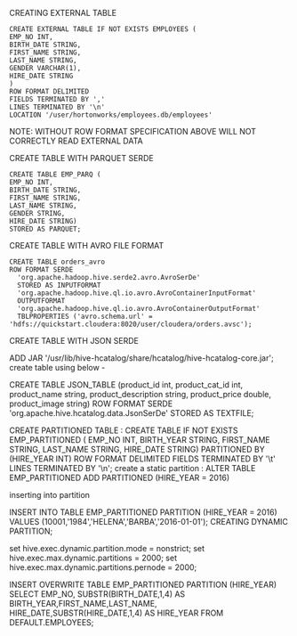 CREATING EXTERNAL TABLE

	CREATE EXTERNAL TABLE IF NOT EXISTS EMPLOYEES (
	EMP_NO INT,
	BIRTH_DATE STRING,
	FIRST_NAME STRING,
	LAST_NAME STRING,
	GENDER VARCHAR(1),
	HIRE_DATE STRING
	)
	ROW FORMAT DELIMITED
	FIELDS TERMINATED BY ',' 
	LINES TERMINATED BY '\n'
	LOCATION '/user/hortonworks/employees.db/employees'

NOTE: WITHOUT ROW FORMAT SPECIFICATION ABOVE WILL NOT CORRECTLY READ EXTERNAL DATA

CREATE TABLE WITH PARQUET SERDE
	
	CREATE TABLE EMP_PARQ (
	EMP_NO INT,
	BIRTH_DATE STRING,
	FIRST_NAME STRING,
	LAST_NAME STRING,
	GENDER STRING,
	HIRE_DATE STRING)
	STORED AS PARQUET; 

CREATE TABLE WITH AVRO FILE FORMAT

	CREATE TABLE orders_avro 
	ROW FORMAT SERDE
	  'org.apache.hadoop.hive.serde2.avro.AvroSerDe'
	  STORED AS INPUTFORMAT
	  'org.apache.hadoop.hive.ql.io.avro.AvroContainerInputFormat'
	  OUTPUTFORMAT
	  'org.apache.hadoop.hive.ql.io.avro.AvroContainerOutputFormat'
	  TBLPROPERTIES ('avro.schema.url' = 'hdfs://quickstart.cloudera:8020/user/cloudera/orders.avsc');
	  
CREATE TABLE WITH JSON SERDE

ADD JAR '/usr/lib/hive-hcatalog/share/hcatalog/hive-hcatalog-core.jar';
create table using below -

CREATE TABLE JSON_TABLE (product_id int,
product_cat_id int,
product_name string,
product_description string,
product_price double,
product_image string)
ROW FORMAT SERDE
'org.apache.hive.hcatalog.data.JsonSerDe' 
STORED AS TEXTFILE;

CREATE PARTITIONED TABLE :
  CREATE TABLE IF NOT EXISTS EMP_PARTITIONED (
  EMP_NO INT,
  BIRTH_YEAR STRING,
  FIRST_NAME STRING,
  LAST_NAME STRING,
  HIRE_DATE STRING)
  PARTITIONED BY (HIRE_YEAR INT)
  ROW FORMAT DELIMITED
  FIELDS TERMINATED BY '\t'
  LINES TERMINATED BY '\n';
create a static partition : ALTER TABLE EMP_PARTITIONED ADD PARTITIONED (HIRE_YEAR = 2016)

inserting into partition

INSERT INTO TABLE EMP_PARTITIONED PARTITION (HIRE_YEAR = 2016)
VALUES (10001,'1984','HELENA','BARBA','2016-01-01');
CREATING DYNAMIC PARTITION;

set hive.exec.dynamic.partition.mode = nonstrict;
set hive.exec.max.dynamic.partitions = 2000;
set hive.exec.max.dynamic.partitions.pernode = 2000;

INSERT OVERWRITE TABLE EMP_PARTITIONED 
PARTITION (HIRE_YEAR)
SELECT EMP_NO, SUBSTR(BIRTH_DATE,1,4) AS BIRTH_YEAR,FIRST_NAME,LAST_NAME,
HIRE_DATE,SUBSTR(HIRE_DATE,1,4) AS HIRE_YEAR 
FROM DEFAULT.EMPLOYEES;

